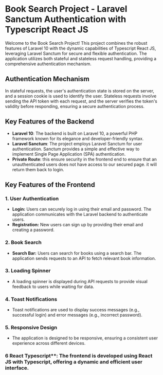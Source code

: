 # Book Search Project - Laravel Sanctum Authentication with Typescript React JS

Welcome to the Book Search Project! This project combines the robust features of Laravel 10 with the dynamic capabilities of Typescript React JS, leveraging Laravel Sanctum for secure and flexible authentication. The application utilizes both stateful and stateless request handling, providing a comprehensive authentication mechanism.

## Authentication Mechanism

In stateful requests, the user's authentication state is stored on the server, and a session cookie is used to identify the user. Stateless requests involve sending the API token with each request, and the server verifies the token's validity before responding, ensuring a secure authentication process.

## Key Features of the Backend

- **Laravel 10**: The backend is built on Laravel 10, a powerful PHP framework known for its elegance and developer-friendly syntax.
- **Laravel Sanctum**: The project employs Laravel Sanctum for user authentication. Sanctum provides a simple and effective way to implement Single Page Application (SPA) authentication.
- **Private Route**: this ensure security in the frontend end to ensure that an unauthenticated users does not have access to our secured page. it will return them back to login.

## Key Features of the Frontend

### 1. User Authentication

- **Login:** Users can securely log in using their email and password. The application communicates with the Laravel backend to authenticate users.
- **Registration:** New users can sign up by providing their email and creating a password.

### 2. Book Search

- **Search Bar:** Users can search for books using a search bar. The application sends requests to an API to fetch relevant book information.

### 3. Loading Spinner

- A loading spinner is displayed during API requests to provide visual feedback to users while waiting for data.

### 4. Toast Notifications

- Toast notifications are used to display success messages (e.g., successful login) and error messages (e.g., incorrect password).

### 5. Responsive Design

- The application is designed to be responsive, ensuring a consistent user experience across different devices.

### 6 React Typescript**: The frontend is developed using React JS with Typescript, offering a dynamic and efficient user interface.

   



